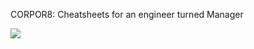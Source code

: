 CORPOR8: Cheatsheets for an engineer turned Manager

<img  src="https://github-readme-stats.vercel.app/api?username=mishnit&show_icons=true&theme=tokyonight&icon_color=6392DF&hide=prs">


